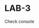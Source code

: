 # LAB-3
<!DOCTYPE html>
<html lang="en">
<head>
  <meta charset="UTF-8">
  <title>Credit: Wes Bos | javascript30.com</title>
</head>
<body>
    <p>Check console</p>
  <script>
    const inventors = [
      { first: 'Albert', last: 'Einstein', year: 1879, passed: 1955 },
      { first: 'Isaac', last: 'Newton', year: 1643, passed: 1727 },
      { first: 'Galileo', last: 'Galilei', year: 1564, passed: 1642 },
      { first: 'Marie', last: 'Curie', year: 1867, passed: 1934 },
      { first: 'Johannes', last: 'Kepler', year: 1571, passed: 1630 },
      { first: 'Nicolaus', last: 'Copernicus', year: 1473, passed: 1543 },
      { first: 'Max', last: 'Planck', year: 1858, passed: 1947 },
      { first: 'Katherine', last: 'Blodgett', year: 1898, passed: 1979 },
      { first: 'Ada', last: 'Lovelace', year: 1815, passed: 1852 },
      { first: 'Sarah E.', last: 'Goode', year: 1855, passed: 1905 },
      { first: 'Lise', last: 'Meitner', year: 1878, passed: 1968 },
      { first: 'Hanna', last: 'Hammarström', year: 1829, passed: 1909 }
    ];
    const people = ['Beck, Glenn', 'Becker, Carl', 'Beckett, Samuel', 'Beddoes, Mick', 'Beecher, Henry', 'Beethoven, Ludwig', 'Begin, Menachem', 'Belloc, Hilaire', 'Bellow, Saul', 'Benchley, Robert', 'Benenson, Peter', 'Ben-Gurion, David', 'Benjamin, Walter', 'Benn, Tony', 'Bennington, Chester', 'Benson, Leana', 'Bent, Silas', 'Bentsen, Lloyd', 'Berger, Ric', 'Bergman, Ingmar', 'Berio, Luciano', 'Berle, Milton', 'Berlin, Irving', 'Berne, Eric', 'Bernhard, Sandra', 'Berra, Yogi', 'Berry, Halle', 'Berry, Wendell', 'Bethea, Erin', 'Bevan, Aneurin', 'Bevel, Ken', 'Biden, Joseph', 'Bierce, Ambrose', 'Biko, Steve', 'Billings, Josh', 'Biondo, Frank', 'Birrell, Augustine', 'Black, Elk', 'Blair, Robert', 'Blair, Tony', 'Blake, William'];
    
    // Array.prototype.filter()
    // 1. Filter the list of inventors for those who were born in the 1500's
         const fifteen = inventors.filter(inventor => (inventor.year >= 1500 && inventor.year < 1599))
        
         console.table(fifteen);
    // Array.prototype.map()
    // 2. Give us an array of the inventors' first and last names
       const fullNames = inventors.map(inventor => `${inventor.first} ${inventor.last}`);
       console.log(fullNames);
    // Array.prototype.sort()
    // 3. Sort the inventors by birthdate, oldest to youngest
      const ordered = inventors.sort(function(firstperson,secondperson) {
        if(firstperson.year > secondperson.year) {
          return 1;
        }else{
          return -1;
        }
      });
      console.table(ordered);
    // Array.prototype.reduce()
    // 4. How many years did all the inventors live?
      const totalYears = inventors.reduce((total, inventor) => {
        return total + (inventor.passed - inventor.year);

      }, 0);
      console.log(totalYears);
    // 5. create a list of Boulevards in Paris that contain 'de' anywhere in the name
    // https://en.wikipedia.org/wiki/Category:Boulevards_in_Paris
      const category = document.querySelector('.mw-category');
      const links = Array.from(category.querySelectorAll('a'));
      const de = links 
                  .map(link => link.textContent)
                  .filter(streetName => streetName.includes('de'));
  </script>
</body>
</html>
